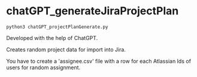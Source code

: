# chatGPT_generateJiraProjectPlan

```
python3 chatGPT_projectPlanGenerate.py
```

Developed with the help of ChatGPT.

Creates random project data for import into Jira.

You have to create a 'assignee.csv' file with a row for each Atlassian Ids of users for random assignment. 

